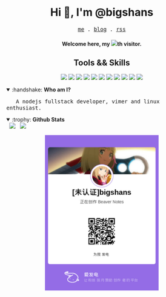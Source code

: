 <h1 align="center">Hi 👋, I'm @bigshans</h1>
<p align="center">
  <samp>
    <a href="https://github.com/bigshans">me</a> .
    <a href="https://blog.bigshans.top/">blog</a> .
    <a href="https://bigshans.github.io/index.xml">rss</a>
  </samp>
</p>
<h4 align="center">
  Welcome here, my <img src="https://count.getloli.com/get/@:bigshans" />th visitor.
</h4>

<h2 align="center">Tools && Skills</h2>
<p align="center">
  <img src="https://img.shields.io/badge/vim-%23019733.svg?&style=for-the-badge&logo=vim&logoColor=white" />
  <img src="https://img.shields.io/badge/javascript-%23F7DF1E.svg?&style=for-the-badge&logo=javascript&logoColor=black" />
  <img src="https://img.shields.io/badge/typescript-%233178C6.svg?&style=for-the-badge&logo=typescript&logoColor=white" />
  <img src="https://img.shields.io/badge/python-%233776AB.svg?&style=for-the-badge&logo=python&logoColor=white" />
  <img src="https://img.shields.io/badge/go-%2300ADD8.svg?&style=for-the-badge&logo=go&logoColor=white" />
  <img src="https://img.shields.io/badge/vue.js-%234FC08D.svg?&style=for-the-badge&logo=vue.js&logoColor=white" />
  <img src="https://img.shields.io/badge/react-%2361DAFB.svg?&style=for-the-badge&logo=react&logoColor=black" />
  <img src="https://img.shields.io/badge/firefox-%23FF7139.svg?&style=for-the-badge&logo=firefox&logoColor=white" />
  <img src="https://img.shields.io/badge/arch%20linux-%231793D1.svg?&style=for-the-badge&logo=arch%20linux&logoColor=white" />
  <img src="https://img.shields.io/badge/express-%23000000.svg?&style=for-the-badge&logo=express&logoColor=white" />
  <img src="https://img.shields.io/badge/hugo-%23FF4088.svg?&style=for-the-badge&logo=hugo&logoColor=white" />
</p>


<details open>
  <summary>:handshake: <b>Who am I?</b></summary>
  <p pading-left="1px">
  <samp>
    &nbsp;&nbsp; A nodejs fullstack developer, vimer and linux enthusiast.
  </samp>
  </p>

</details>

<details open>
<summary>:trophy: <b>Github Stats</b></summary>
&nbsp;&nbsp;<img src="https://github-readme-stats-fpkkcvtjl-bigshans.vercel.app/api?username=bigshans&show_icons=true&theme=react&border_color=61dafb&hide_border=true" />
&nbsp;&nbsp;<img src="https://github-profile-trophy.vercel.app/?username=bigshans">
</details>
<p align="center">
    <img width="300" src="./imgs/afdian.jpg" />
</p>

